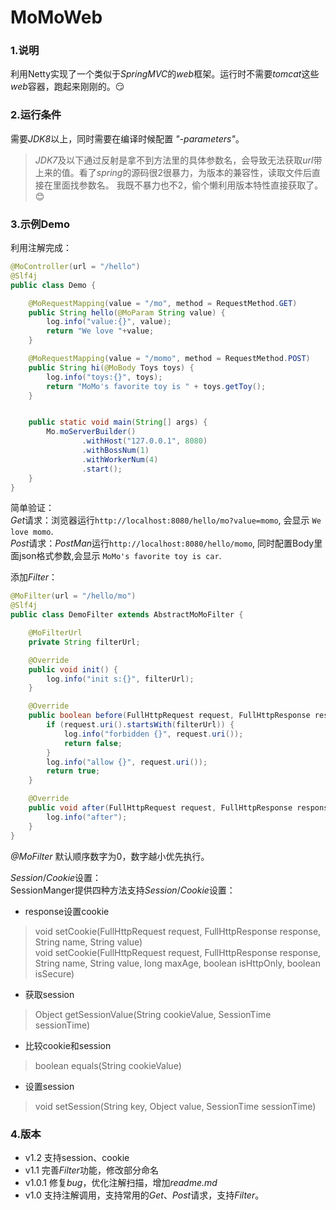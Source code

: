 # MoMoWeb
### 1.说明
利用Netty实现了一个类似于*SpringMVC*的*web*框架。运行时不需要*tomcat*这些*web*容器，跑起来刚刚的。:smirk:
### 2.运行条件
需要*JDK8*以上，同时需要在编译时候配置 _*"-parameters"*_。
>*JDK7*及以下通过反射是拿不到方法里的具体参数名，会导致无法获取*url*带上来的值。看了*spring*的源码很2很暴力，为版本的兼容性，读取文件后直接在里面找参数名。
我既不暴力也不2，偷个懒利用版本特性直接获取了。:blush:
### 3.示例Demo
利用注解完成：
```Java
@MoController(url = "/hello")
@Slf4j
public class Demo {

	@MoRequestMapping(value = "/mo", method = RequestMethod.GET)
	public String hello(@MoParam String value) {
		log.info("value:{}", value);
		return "We love "+value;
	}

	@MoRequestMapping(value = "/momo", method = RequestMethod.POST)
	public String hi(@MoBody Toys toys) {
		log.info("toys:{}", toys);
		return "MoMo's favorite toy is " + toys.getToy();
	}


	public static void main(String[] args) {
		Mo.moServerBuilder()
				.withHost("127.0.0.1", 8080)
				.withBossNum(1)
				.withWorkerNum(4)
				.start();
	}
}
```
简单验证：  
*Get*请求：浏览器运行`http://localhost:8080/hello/mo?value=momo`, 会显示 `We love momo`.  
*Post*请求：*PostMan*运行`http://localhost:8080/hello/momo`, 同时配置Body里面json格式参数,会显示 `MoMo's favorite toy is car`.  
  
添加*Filter*：
```Java
@MoFilter(url = "/hello/mo")
@Slf4j
public class DemoFilter extends AbstractMoMoFilter {

	@MoFilterUrl
	private String filterUrl;

	@Override
	public void init() {
		log.info("init s:{}", filterUrl);
	}

	@Override
	public boolean before(FullHttpRequest request, FullHttpResponse response) {
		if (request.uri().startsWith(filterUrl)) {
			log.info("forbidden {}", request.uri());
			return false;
		}
		log.info("allow {}", request.uri());
		return true;
	}

	@Override
	public void after(FullHttpRequest request, FullHttpResponse response) {
		log.info("after");
	}
}
```
*@MoFilter* 默认顺序数字为0，数字越小优先执行。  
  
*Session*/*Cookie*设置：  
SessionManger提供四种方法支持*Session*/*Cookie*设置：
- response设置cookie  
 > void setCookie(FullHttpRequest request, FullHttpResponse response, String name, String value)  
 > void setCookie(FullHttpRequest request, FullHttpResponse response, String name, String value,
 						  long maxAge, boolean isHttpOnly, boolean isSecure)  
- 获取session  
 > Object getSessionValue(String cookieValue, SessionTime sessionTime)  
- 比较cookie和session  
 > boolean equals(String cookieValue)  
- 设置session  
 > void setSession(String key, Object value, SessionTime sessionTime)
 
### 4.版本
  - v1.2   支持session、cookie
  - v1.1   完善*Filter*功能，修改部分命名
  - v1.0.1 修复*bug*，优化注解扫描，增加*readme.md*
  - v1.0   支持注解调用，支持常用的*Get*、*Post*请求，支持*Filter*。